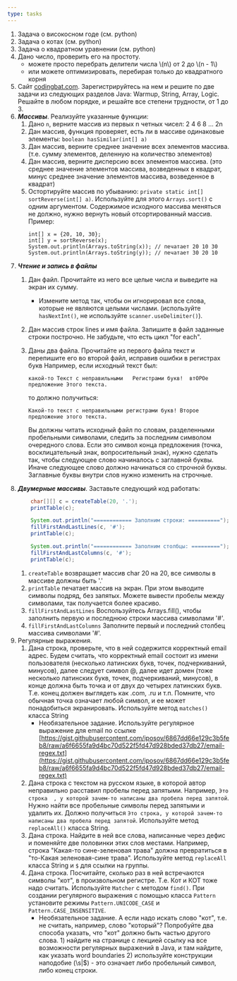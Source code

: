 ```yaml
---
type: tasks
---
```


1. Задача о високосном годе (см. python)
1. Задача о котах (см. python)
1. Задача о квадратном уравнении (см. python)
1. Дано число, проверить его на простоту.
    * можете просто перебрать делители числа \\(n\\) от 2 до \\(n - 1\\)
    * или можете оптимизировать, перебирая только до квадратного корня
1. Сайт [codingbat.com](codingbat.com). Зарегистрируйтесь на нем и решите по две задачи из следующих разделов Java: Warmup, String, Array, Logic. Решайте в любом порядке, и решайте все степени трудности, от 1 до 3.
1. ___Массивы___. Реализуйте указанные функции:
    1. Дано `n`, верните массив из первых n четных чисел: 2 4 6 8 ... 2n
    1. Дан массив, функция проверяет, есть ли в массиве одинаковые элементы: `boolean hasSimilar(int[] a)`
    1. Дан массив, верните среднее значение всех элементов массива. (т.е. сумму элементов, деленную на количество элементов)
    1. Дан массив, верните дисперсию всех элементов массива. (это среднее значение элементов массива, возведенных в квадрат, минус среднее значение элементов массива, возведенное в квадрат)
    1. Остортируйте массив по убыванию: `private static int[] sortReverse(int[] a)`. Используйте для этого `Arrays.sort()` с одним аргументом. Содержимое исходного массива меняться не должно, нужно вернуть новый отсортированный массив. Пример:
        ```
        int[] x = {20, 10, 30};
        int[] y = sortReverse(x);
        System.out.println(Arrays.toString(x)); // печатает 20 10 30
        System.out.println(Arrays.toString(y)); // печатает 30 20 10
        ```
1. ___Чтение и запись в файлы___
    1. Дан файл. Прочитайте из него все целые числа и выведите на экран их сумму.
        * Измените метод так, чтобы он игнорировал все слова, которые не являются целыми числами. (используйте `hasNextInt()`, не используйте `scanner.useDelimiter()`).
    1. Дан массив строк lines и имя файла. Запишите в файл заданные строки построчно. Не забудьте, что есть цикл "for each".
    1. Даны два файла. Прочитайте из первого файла текст и перепишите его во второй файл, исправив ошибки в регистрах букв
Например, если исходный текст был:

        ```
        какой-то Текст с неправильными   Регистрами букв!  втОРОе предложение Этого текста.
        ```

       то должно получиться:

        ```
        Какой-то текст с неправильными регистрами букв! Второе предложение этого текста.
        ```

       Вы должны читать исходный файл по словам, разделенными пробельными символами, следить за последним символом очередного слова. Если это символ конца предложения (точка, восклицательный знак, вопросительный знак), нужно сделать так, чтобы следующее слово начиналось с заглавной буквы. Иначе следующее слово должно начинаться со строчной буквы. Заглавные буквы внутри слов нужно изменить на строчные.
1. ___Двумерные массивы___. Заставьте следующий код работать:
    ```java
        char[][] c = createTable(20, '.');
        printTable(c);

        System.out.println("============ Заполним строки: ==========");
        fillFirstAndLastLines(c, '#');
        printTable(c);

        System.out.println("============ Заполним столбцы: =========");
        fillFirstAndLastColumns(c, '#');
        printTable(c);
    ```
    1. `createTable` возвращает массив char 20 на 20, все символы в массиве должны быть '.'
    1. `printTable` печатает массив на экран. При этом выводите символы подряд, без запятых. Можете вывести пробелы между символами, так получается более красиво.
    1. `fillFirstAndLastLines` Воспользуйтесь Arrays.fill(), чтобы заполнить первую и последнюю строки массива символами '#'.
    1. `fillFirstAndLastColumns` Заполните первый и последний столбец массива символами '#'.
1. Регулярные выражения.
    1. Дана строка, проверьте, что в ней содержится корректный email адрес. Будем считать, что корректный email состоит из имени пользователя (несколько латинских букв, точек, подчеркиваний, минусов), далее следует символ @, далее идет домен (тоже несколько латинских букв, точек, подчеркиваний, минусов), в конце должна быть точка и от двух до четырех латинских букв. Т.е. конец должен выглядеть как .com, .ru и т.п. Помните, что обычная точка означает любой символ, и ее может понадобиться экранировать. Используйте метод `matches()` класса String
        * Необязательное задание. Используйте регулярное выражение для email по ссылке [https://gist.githubusercontent.com/iposov/6867dd66e129c3b5feb8/raw/a6f6655fa9d4bc70d522f5fd47d928bded37db27/email-regex.txt](https://gist.githubusercontent.com/iposov/6867dd66e129c3b5feb8/raw/a6f6655fa9d4bc70d522f5fd47d928bded37db27/email-regex.txt)
    1. Дана строка с текстом на русском языке, в которой автор неправильно расставил пробелы перед запятыми. Например, `Это строка  , у которой зачем-то написаны два пробела перед запятой`. Нужно найти все пробельные символы перед запятыми и удалить их. Должно получиться `Это строка, у которой зачем-то написаны два пробела перед запятой`. Используйте метод `replaceAll()` класса String.
    1. Дана строка. Найдите в ней все слова, написанные через дефис и поменяйте две половинки этих слов местами. Например, строка "Какая-то сине-зеленовая трава" должна превратиться в "то-Какая зеленовая-сине трава". Используйте метод `replaceAll` класса String и `$` для ссылки на группы.
    1. Дана строка. Посчитайте, сколько раз в ней встречаются символы "кот", в произвольном регистре. Т.е. Кот и КОТ тоже надо считать. Используйте `Matcher` с методом `find()`. При создании регулярного выражения с помощью класса `Pattern` установите режимы `Pattern.UNICODE_CASE` и `Pattern.CASE_INSENSITIVE`.
        * Необязательное задание. А если надо искать слово "кот", т.е. не считать, например, слово "который"? Попробуйте два способа указать, что "кот" должно быть частью другого слова. 1) найдите на странице с лекцией ссылку на все возможности регулярных выражений в Java, и там найдите, как указать word boundaries 2) используйте конструкции наподобие (\s|$) - это означает либо пробельный символ, либо конец строки.
